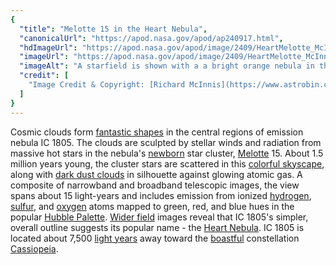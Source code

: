 ```yaml
---
{
  "title": "Melotte 15 in the Heart Nebula",
  "canonicalUrl": "https://apod.nasa.gov/apod/ap240917.html",
  "hdImageUrl": "https://apod.nasa.gov/apod/image/2409/HeartMelotte_McInnis_1513.jpg",
  "imageUrl": "https://apod.nasa.gov/apod/image/2409/HeartMelotte_McInnis_960.jpg",
  "imageAlt": "A starfield is shown with a a bright orange nebula in the center. The nebula is filamentary and takes up much of the bottom and middle of the frame. The top is most dark with some bright stars. Please see the explanation for more detailed information.",
  "credit": [
    "Image Credit & Copyright: [Richard McInnis](https://www.astrobin.com/users/rmcinnis1/)"
  ]
}
---
```


Cosmic clouds form [fantastic shapes](https://apod.nasa.gov/apod/ap100716.html) in the central regions of emission nebula IC 1805. The clouds are sculpted by stellar winds and radiation from massive hot stars in the nebula's [newborn](http://chandra.harvard.edu/edu/formal/stellar_ev/story/index9.html) star cluster, [Melotte](https://en.wikipedia.org/wiki/Melotte_catalogue) 15. About 1.5 million years young, the cluster stars are scattered in this [colorful skyscape](https://www.astrobin.com/fokpl4/), along with [dark dust clouds](https://apod.nasa.gov/apod/ap240822.html) in silhouette against glowing atomic gas. A composite of narrowband and broadband telescopic images, the view spans about 15 light-years and includes emission from ionized [hydrogen](https://spinoff.nasa.gov/Spinoff2016/ps_5.html), [sulfur](https://en.wikipedia.org/wiki/Sulfur), and [oxygen](https://periodic.lanl.gov/8.shtml) atoms mapped to green, red, and blue hues in the popular [Hubble Palette](https://www.skyatnightmagazine.com/astrophotography/astrophoto-tips/create-hubble-palette-astro-images-astro-pixel-processor). [Wider field](https://apod.nasa.gov/apod/ap220214.html) images reveal that IC 1805's simpler, overall outline suggests its popular name - the [Heart Nebula](https://apod.nasa.gov/apod/ap190911.html). IC 1805 is located about 7,500 [light years](https://spaceplace.nasa.gov/light-year/en/) away toward the [boastful](https://media.istockphoto.com/id/159176199/photo/cat.jpg?s=612x612&w=0&k=20&c=U34AGa5EN0xuBbrzpSygVHcR7RHuwWAivyH7hpHw_m0=) constellation [Cassiopeia](http://en.wikipedia.org/wiki/Cassiopeia_%28constellation%29).
